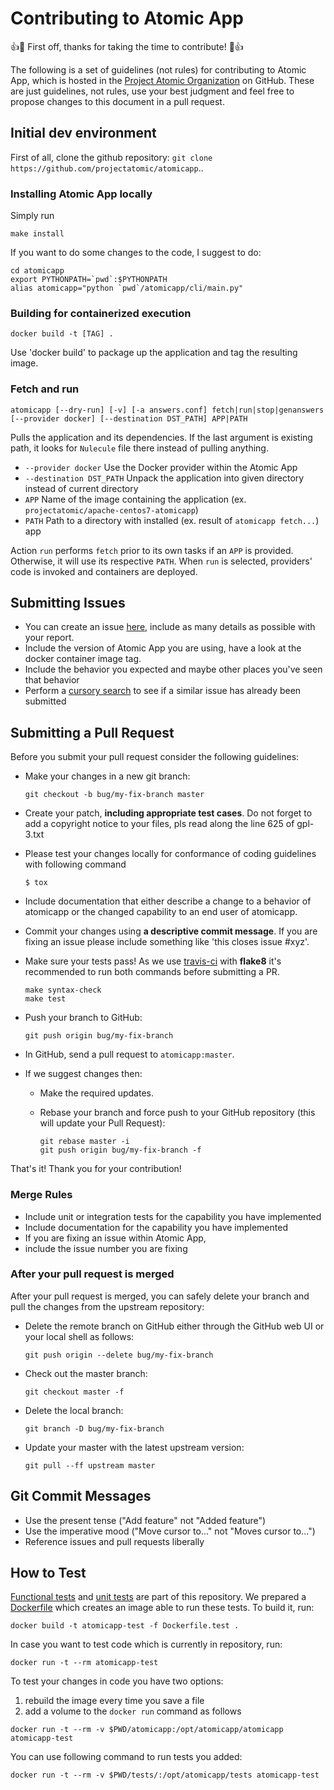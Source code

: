 # Contributing to Atomic App

:+1::tada: First off, thanks for taking the time to contribute! :tada::+1:

The following is a set of guidelines (not rules) for contributing to Atomic App,
which is hosted in the [Project Atomic Organization](https://github.com/projectatomic) on GitHub.
These are just guidelines, not rules, use your best judgment and feel free to
propose changes to this document in a pull request.

## Initial dev environment

First of all, clone the github repository: `git clone https://github.com/projectatomic/atomicapp`..

### Installing Atomic App locally
Simply run

```
make install
```

If you want to do some changes to the code, I suggest to do:

```
cd atomicapp
export PYTHONPATH=`pwd`:$PYTHONPATH
alias atomicapp="python `pwd`/atomicapp/cli/main.py"
```

### Building for containerized execution
```
docker build -t [TAG] .
```

Use 'docker build' to package up the application and tag the resulting image.

### Fetch and run
```
atomicapp [--dry-run] [-v] [-a answers.conf] fetch|run|stop|genanswers [--provider docker] [--destination DST_PATH] APP|PATH
```

Pulls the application and its dependencies. If the last argument is
existing path, it looks for `Nulecule` file there instead of pulling anything.

* `--provider docker` Use the Docker provider within the Atomic App
* `--destination DST_PATH` Unpack the application into given directory instead of current directory
* `APP` Name of the image containing the application (ex. `projectatomic/apache-centos7-atomicapp`)
* `PATH` Path to a directory with installed (ex. result of `atomicapp fetch...`) app

Action `run` performs `fetch` prior to its own tasks if an `APP` is provided. Otherwise, it will use its respective `PATH`. When `run` is selected, providers' code is invoked and containers are deployed.


## Submitting Issues

* You can create an issue [here](https://github.com/projectatomic/atomicapp/issues/new), include as many details as possible with your report.
* Include the version of Atomic App you are using, have a look at the docker container image tag.
* Include the behavior you expected and maybe other places you've seen that behavior
* Perform a [cursory search](https://github.com/issues?utf8=%E2%9C%93&q=is%3Aissue+repo%3Aprojectatomic%2Fatomicapp)
  to see if a similar issue has already been submitted

## Submitting a Pull Request
Before you submit your pull request consider the following guidelines:

* Make your changes in a new git branch:

     ```shell
     git checkout -b bug/my-fix-branch master
     ```

* Create your patch, **including appropriate test cases**. Do not forget to add a copyright notice to your files, pls read along the line 625 of gpl-3.txt
* Please test your changes locally for conformance of coding guidelines with following command

     ```shell
     $ tox
     ```

* Include documentation that either describe a change to a behavior of atomicapp or the changed capability to an end user of atomicapp.
* Commit your changes using **a descriptive commit message**. If you are fixing an issue please include something like 'this closes issue #xyz'.
* Make sure your tests pass! As we use [travis-ci](https://travis-ci.org/projectatomic/atomicapp) with __flake8__ it's recommended to run both commands before submitting a PR.

    ```shell
    make syntax-check
    make test
    ```

* Push your branch to GitHub:

    ```shell
    git push origin bug/my-fix-branch
    ```

* In GitHub, send a pull request to `atomicapp:master`.
* If we suggest changes then:
  * Make the required updates.
  * Rebase your branch and force push to your GitHub repository (this will update your Pull Request):

    ```shell
    git rebase master -i
    git push origin bug/my-fix-branch -f
    ```

That's it! Thank you for your contribution!

### Merge Rules

* Include unit or integration tests for the capability you have implemented
* Include documentation for the capability you have implemented
* If you are fixing an issue within Atomic App,
 * include the issue number you are fixing

### After your pull request is merged

After your pull request is merged, you can safely delete your branch and pull the changes
from the upstream repository:

* Delete the remote branch on GitHub either through the GitHub web UI or your local shell as follows:

    ```shell
    git push origin --delete bug/my-fix-branch
    ```

* Check out the master branch:

    ```shell
    git checkout master -f
    ```

* Delete the local branch:

    ```shell
    git branch -D bug/my-fix-branch
    ```

* Update your master with the latest upstream version:

    ```shell
    git pull --ff upstream master
    ```


## Git Commit Messages

* Use the present tense ("Add feature" not "Added feature")
* Use the imperative mood ("Move cursor to..." not "Moves cursor to...")
* Reference issues and pull requests liberally

## How to Test

[Functional tests](tests/test_cli.py) and [unit tests](tests/units/) are part
of this repository. We prepared a [Dockerfile](Dockerfile.test) which creates
an image able to run these tests. To build it, run:

```
docker build -t atomicapp-test -f Dockerfile.test .
```

In case you want to test code which is currently in repository, run:

```
docker run -t --rm atomicapp-test
```

To test your changes in code you have two options:

1. rebuild the image every time you save a file
2. add a volume to the `docker run` command as follows

```
docker run -t --rm -v $PWD/atomicapp:/opt/atomicapp/atomicapp atomicapp-test
```

You can use following command to run tests you added:

```
docker run -t --rm -v $PWD/tests/:/opt/atomicapp/tests atomicapp-test
```
